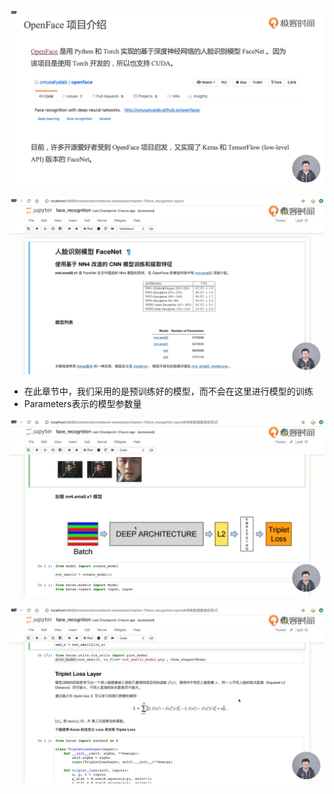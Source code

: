 ![1576416342797](assets/1576416342797.png)

![1576416771666](assets/1576416771666.png)

- 在此章节中，我们采用的是预训练好的模型，而不会在这里进行模型的训练
- Parameters表示的模型参数量

![1576488833947](assets/1576488833947.png)

![1576499961957](assets/1576499961957.png)

